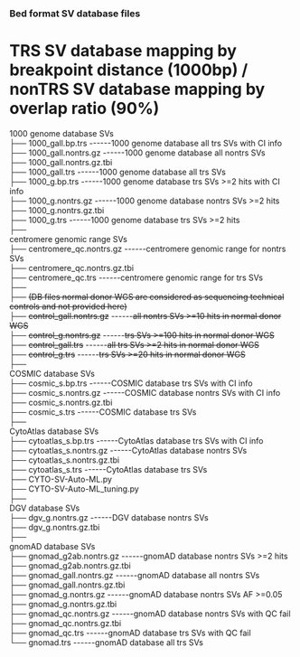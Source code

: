 ### Bed format SV database files ###
# TRS SV database mapping by breakpoint distance (1000bp) / nonTRS SV database mapping by overlap ratio (90%)
1000 genome database SVs  <br />
├── 1000_gall.bp.trs                              ------1000 genome database all trs SVs with CI info  <br />
├── 1000_gall.nontrs.gz                           ------1000 genome database all nontrs SVs  <br /> 
├── 1000_gall.nontrs.gz.tbi    <br />
├── 1000_gall.trs                                 ------1000 genome database all trs SVs                    
├── 1000_g.bp.trs                                 ------1000 genome database trs SVs >=2 hits with CI info  <br />
├── 1000_g.nontrs.gz                              ------1000 genome database nontrs SVs >=2 hits  <br />
├── 1000_g.nontrs.gz.tbi  <br />
├── 1000_g.trs                                    ------1000 genome database trs SVs >=2 hits  <br />
├──    <br />
centromere genomic range SVs  <br />
├── centromere_qc.nontrs.gz                       ------centromere genomic range for nontrs SVs  <br />
├── centromere_qc.nontrs.gz.tbi  <br />
├── centromere_qc.trs                             ------centromere genomic range for trs SVs  <br />
├──    <br />
├── ~~(DB files normal donor WGS are considered as sequencing technical controls and not provided here)~~  <br />
├── ~~control_gall.nontrs.gz~~                        ------~~all nontrs SVs >=10 hits in normal donor WGS~~  <br />
├── ~~control_g.nontrs.gz~~                           ------~~trs SVs >=100 hits in normal donor WGS~~  <br />
├── ~~control_gall.trs~~                              ------~~all trs SVs >=2 hits in normal donor WGS~~  <br />
├── ~~control_g.trs~~                                 ------~~trs SVs >=20 hits in normal donor WGS~~  <br />
├──     <br />
COSMIC database SVs  <br />
├── cosmic_s.bp.trs                               ------COSMIC database trs SVs with CI info  <br />
├── cosmic_s.nontrs.gz                            ------COSMIC database nontrs SVs with CI info  <br />
├── cosmic_s.nontrs.gz.tbi  <br />
├── cosmic_s.trs                                   ------COSMIC database trs SVs  <br />
├──    <br />
CytoAtlas database SVs  <br />
├── cytoatlas_s.bp.trs                             ------CytoAtlas database trs SVs with CI info  <br />
├── cytoatlas_s.nontrs.gz                          ------CytoAtlas database nontrs SVs  <br />
├── cytoatlas_s.nontrs.gz.tbi  <br />
├── cytoatlas_s.trs                                ------CytoAtlas database trs SVs  <br />
├── CYTO-SV-Auto-ML.py  <br />
├── CYTO-SV-Auto-ML_tuning.py  <br />
├──    <br />
DGV database SVs  <br />
├── dgv_g.nontrs.gz                                ------DGV database nontrs SVs  <br /> 
├── dgv_g.nontrs.gz.tbi  <br />
├──    <br />
gnomAD database SVs  <br />
├── gnomad_g2ab.nontrs.gz                          ------gnomAD database nontrs SVs >=2 hits  <br />
├── gnomad_g2ab.nontrs.gz.tbi  <br />
├── gnomad_gall.nontrs.gz                          ------gnomAD database all nontrs SVs   <br />
├── gnomad_gall.nontrs.gz.tbi  <br />
├── gnomad_g.nontrs.gz                             ------gnomAD database nontrs SVs AF >=0.05  <br />
├── gnomad_g.nontrs.gz.tbi  <br />
├── gnomad_qc.nontrs.gz                            ------gnomAD database nontrs SVs with QC fail  <br />
├── gnomad_qc.nontrs.gz.tbi  <br />
├── gnomad_qc.trs                                  ------gnomAD database trs SVs with QC fail  <br />
└── gnomad.trs                                     ------gnomAD database all trs SVs  <br />
